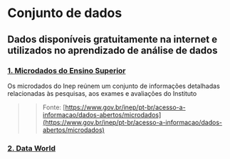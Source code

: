 # Conjunto de dados
## Dados disponíveis gratuitamente na internet e utilizados no aprendizado de análise de dados  

### [1. Microdados do Ensino Superior](/microdados-ensino-superior/)
Os microdados do Inep reúnem um conjunto de informações detalhadas relacionadas às pesquisas, aos exames e avaliações do Instituto

>> Fonte: [https://www.gov.br/inep/pt-br/acesso-a-informacao/dados-abertos/microdados](https://www.gov.br/inep/pt-br/acesso-a-informacao/dados-abertos/microdados)  

### [2. Data World](/data-world/)